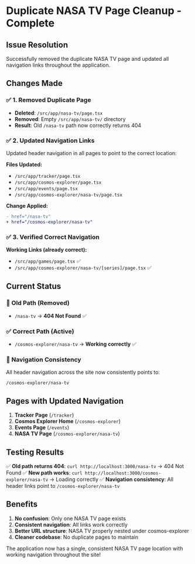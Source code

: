 # Duplicate NASA TV Page Cleanup - Complete

## Issue Resolution
Successfully removed the duplicate NASA TV page and updated all navigation links throughout the application.

## Changes Made

### ✅ 1. Removed Duplicate Page
- **Deleted**: `/src/app/nasa-tv/page.tsx` 
- **Removed**: Empty `/src/app/nasa-tv/` directory
- **Result**: Old `/nasa-tv` path now correctly returns 404

### ✅ 2. Updated Navigation Links
Updated header navigation in all pages to point to the correct location:

**Files Updated:**
- `/src/app/tracker/page.tsx` 
- `/src/app/cosmos-explorer/page.tsx`
- `/src/app/events/page.tsx`
- `/src/app/cosmos-explorer/nasa-tv/page.tsx`

**Change Applied:**
```diff
- href="/nasa-tv"
+ href="/cosmos-explorer/nasa-tv"
```

### ✅ 3. Verified Correct Navigation
**Working Links (already correct):**
- `/src/app/games/page.tsx` ✅ 
- `/src/app/cosmos-explorer/nasa-tv/[series]/page.tsx` ✅

## Current Status

### 🚫 Old Path (Removed)
- `/nasa-tv` → **404 Not Found** ✅

### ✅ Correct Path (Active) 
- `/cosmos-explorer/nasa-tv` → **Working correctly** ✅

### 🔗 Navigation Consistency
All header navigation across the site now consistently points to:
```
/cosmos-explorer/nasa-tv
```

## Pages with Updated Navigation

1. **Tracker Page** (`/tracker`)
2. **Cosmos Explorer Home** (`/cosmos-explorer`) 
3. **Events Page** (`/events`)
4. **NASA TV Page** (`/cosmos-explorer/nasa-tv`)

## Testing Results

✅ **Old path returns 404**: `curl http://localhost:3000/nasa-tv` → 404 Not Found
✅ **New path works**: `curl http://localhost:3000/cosmos-explorer/nasa-tv` → Loading correctly
✅ **Navigation consistency**: All header links point to `/cosmos-explorer/nasa-tv`

## Benefits

1. **No confusion**: Only one NASA TV page exists
2. **Consistent navigation**: All links work correctly  
3. **Better URL structure**: NASA TV properly nested under cosmos-explorer
4. **Cleaner codebase**: No duplicate pages to maintain

The application now has a single, consistent NASA TV page location with working navigation throughout the site!